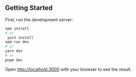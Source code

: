 ## Getting Started

First, run the development server:

```bash
npm install
# or
 yarn install
npm run dev
# or
yarn dev
# or
pnpm dev
```

Open [http://localhost:3000](http://localhost:3000) with your browser to see the result.

